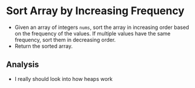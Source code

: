 # Sort Array by Increasing Frequency
- Given an array of integers `nums`, sort the array in increasing order based on the frequency of the values. If multiple values have the same frequency, sort them in decreasing order.
- Return the sorted array.

## Analysis
- I really should look into how heaps work
